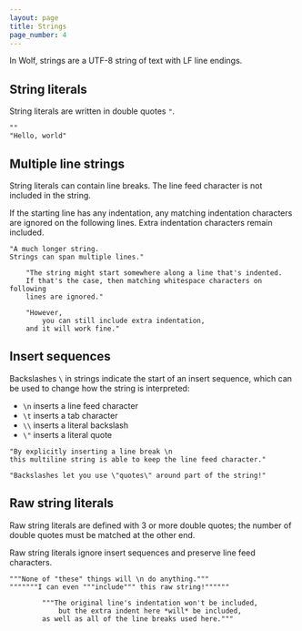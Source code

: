 ```yaml
---
layout: page
title: Strings
page_number: 4
---
```


In Wolf, strings are a UTF-8 string of text with LF line endings.

## String literals

String literals are written in double quotes `"`.

```wolf
""
"Hello, world"
```

## Multiple line strings

String literals can contain line breaks. The line feed character is not included
in the string.

If the starting line has any indentation, any matching indentation characters
are ignored on the following lines. Extra indentation characters remain included.

```wolf
"A much longer string.
Strings can span multiple lines."

	"The string might start somewhere along a line that's indented.
	If that's the case, then matching whitespace characters on following
	lines are ignored."

	"However,
		you can still include extra indentation,
	and it will work fine."
```

## Insert sequences

Backslashes `\` in strings indicate the start of an insert sequence, which can
be used to change how the string is interpreted:

- `\n` inserts a line feed character
- `\t` inserts a tab character
- `\\` inserts a literal backslash
- `\"` inserts a literal quote

```wolf
"By explicitly inserting a line break \n
this multiline string is able to keep the line feed character."

"Backslashes let you use \"quotes\" around part of the string!"
```

## Raw string literals

Raw string literals are defined with 3 or more double quotes; the number of
double quotes must be matched at the other end.

Raw string literals ignore insert sequences and preserve line feed characters.

```wolf
"""None of "these" things will \n do anything."""
"""""""I can even """include""" this raw string!""""""

		"""The original line's indentation won't be included,
			but the extra indent here *will* be included,
		as well as all of the line breaks used here."""
```